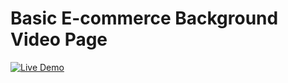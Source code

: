 # Basic E-commerce Background Video Page

[![Live Demo](https://img.shields.io/badge/Live_Demo-Click_Here-brightgreen)](https://harshsfd.github.io/Ecomm/)
